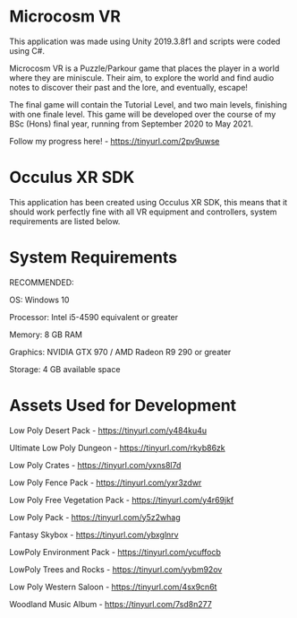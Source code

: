 # Microcosm VR

This application was made using Unity 2019.3.8f1 and scripts were coded using C#.

Microcosm VR is a Puzzle/Parkour game that places the player in a world where they are miniscule. Their aim, to explore the world and find audio notes to discover their past and the lore, and eventually, escape!

The final game will contain the Tutorial Level, and two main levels, finishing with one finale level. This game will be developed over the course of my BSc (Hons) final year, running from September 2020 to May 2021. 

Follow my progress here! - https://tinyurl.com/2pv9uwse

# Occulus XR SDK

This application has been created using Occulus XR SDK, this means that it should work perfectly fine with all VR equipment and controllers, system requirements are listed below.

# System Requirements

RECOMMENDED:

OS: Windows 10

Processor: Intel i5-4590 equivalent or greater

Memory: 8 GB RAM

Graphics: NVIDIA GTX 970 / AMD Radeon R9 290 or greater

Storage: 4 GB available space

# Assets Used for Development

Low Poly Desert Pack - https://tinyurl.com/y484ku4u

Ultimate Low Poly Dungeon - https://tinyurl.com/rkyb86zk

Low Poly Crates - https://tinyurl.com/yxns8l7d

Low Poly Fence Pack - https://tinyurl.com/yxr3zdwr

Low Poly Free Vegetation Pack - https://tinyurl.com/y4r69jkf

Low Poly Pack - https://tinyurl.com/y5z2whag

Fantasy Skybox - https://tinyurl.com/ybxglnrv

LowPoly Environment Pack - https://tinyurl.com/ycuffocb

LowPoly Trees and Rocks - https://tinyurl.com/yybm92ov

Low Poly Western Saloon - https://tinyurl.com/4sx9cn6t

Woodland Music Album - https://tinyurl.com/7sd8n277


